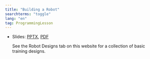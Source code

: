 ```yaml
---
title: "Building a Robot"
searchterms: "toggle"
lang: "en"
tag: ProgrammingLesson
---
```

 <ul>
 <li class="ng-binding">Slides:
 <a href="ProgrammingLessons/BuildingARobot.pptx">PPTX</a>,
 <a href="ProgrammingLessons/BuildingARobot.pdf">PDF</a>

See the Robot Designs tab on this website for a collection of basic training designs.
 </li>
 </ul>
